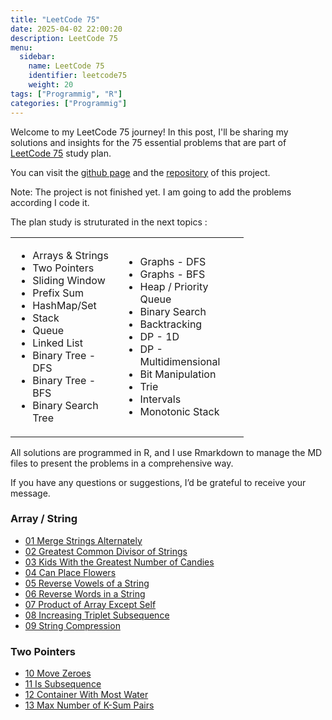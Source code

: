 ```yaml
---
title: "LeetCode 75"
date: 2025-04-02 22:00:20
description: LeetCode 75
menu:
  sidebar:
    name: LeetCode 75
    identifier: leetcode75
    weight: 20
tags: ["Programmig", "R"]
categories: ["Programmig"]
---
```


Welcome to my LeetCode 75 journey! In this post, I'll be sharing my solutions and insights for the 75 essential problems that are part of [LeetCode 75](https://leetcode.com/studyplan/leetcode-75/) study plan.

You can visit the [github page](https://joelcae.github.io/leetcode-75/) and the [repository](https://github.com/JoelCae/leetcode-75) of this project. 

Note: The project is not finished yet. I am going to add the problems according I code it. 

The plan study is struturated in the next topics :

<table style="width:74%;">
<colgroup>
<col style="width: 34%" />
<col style="width: 38%" />
</colgroup>
<tbody>
<tr class="odd">
<td><ul>
<li>Arrays &amp; Strings</li>
<li>Two Pointers</li>
<li>Sliding Window</li>
<li>Prefix Sum</li>
<li>HashMap/Set</li>
<li>Stack</li>
<li>Queue</li>
<li>Linked List</li>
<li>Binary Tree - DFS</li>
<li>Binary Tree - BFS</li>
<li>Binary Search Tree</li>
</ul></td>
<td><ul>
<li>Graphs - DFS</li>
<li>Graphs - BFS</li>
<li>Heap / Priority Queue</li>
<li>Binary Search</li>
<li>Backtracking</li>
<li>DP - 1D</li>
<li>DP - Multidimensional</li>
<li>Bit Manipulation</li>
<li>Trie</li>
<li>Intervals</li>
<li>Monotonic Stack</li>
</ul></td>
</tr>
</tbody>
</table>

All solutions are programmed in R, and I use Rmarkdown to manage the MD files to present the problems in a comprehensive way.

If you have any questions or suggestions, I’d be grateful to receive your message. 
### Array / String
- [01 Merge Strings Alternately](https://joelcae.github.io/leetcode-75/posts/01_1768_Merge_Strings_Alternately)
- [02 Greatest Common Divisor of Strings](https://joelcae.github.io/leetcode-75/posts/02_1071_Greatest_Common_Divisor_of_Strings)
- [03 Kids With the Greatest Number of Candies](https://joelcae.github.io/leetcode-75/posts/03_1431_Kids_With_the_Greatest_Number_of_Candies)
- [04 Can Place Flowers](https://joelcae.github.io/leetcode-75/posts/04_650_Can_Place_Flowers)
- [05 Reverse Vowels of a String](https://joelcae.github.io/leetcode-75/posts/05_345_Reverse_Vowels_of_a_String)
- [06 Reverse Words in a String](https://joelcae.github.io/leetcode-75/posts/06_151_Reverse_Words_in_a_String)
- [07 Product of Array Except Self](https://joelcae.github.io/leetcode-75/posts/07_238_Product_of_Array_Except_Self)
- [08 Increasing Triplet Subsequence](https://joelcae.github.io/leetcode-75/posts/08_334_Increasing_Triplet_Subsequence)
- [09 String Compression](https://joelcae.github.io/leetcode-75/posts/09_443_String_Compression)

### Two Pointers
- [10 Move Zeroes](https://joelcae.github.io/leetcode-75/posts/10_283_Move_Zeroes)
- [11 Is Subsequence](https://joelcae.github.io/leetcode-75/posts/11_392_Is_Subsequence)
- [12 Container With Most Water](https://joelcae.github.io/leetcode-75/posts/12_11_Container_With_Most_Water)
- [13 Max Number of K-Sum Pairs](https://joelcae.github.io/leetcode-75/posts/13_1679_Max_Number_of_KSum_Pairs)

